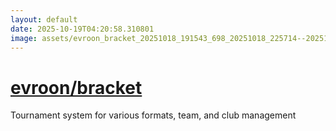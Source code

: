 ```yaml
---
layout: default
date: 2025-10-19T04:20:58.310801
image: assets/evroon_bracket_20251018_191543_698_20251018_225714--20251019T005715081--cropped.png
---
```


# [evroon/bracket](https://github.com/evroon/bracket/)

Tournament system for various formats, team, and club management

